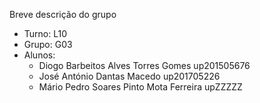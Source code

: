 Breve descrição do grupo

* Turno: L10
* Grupo: G03
* Alunos:
    - Diogo Barbeitos Alves Torres Gomes up201505676
    - José António Dantas Macedo up201705226
    - Mário Pedro Soares Pinto Mota Ferreira upZZZZZ

